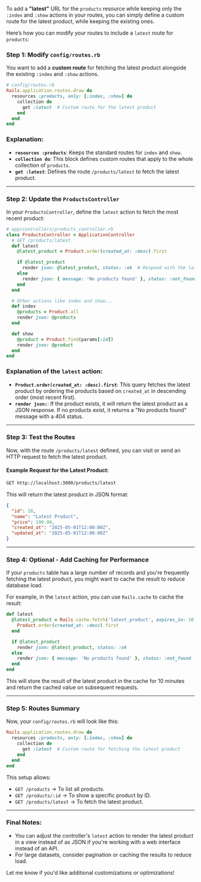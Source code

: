 To add a **"latest"** URL for the `products` resource while keeping only the `:index` and `:show` actions in your routes, you can simply define a custom route for the latest product, while keeping the existing ones.

Here’s how you can modify your routes to include a `latest` route for `products`:

### Step 1: Modify `config/routes.rb`

You want to add a **custom route** for fetching the latest product alongside the existing `:index` and `:show` actions.

```ruby
# config/routes.rb
Rails.application.routes.draw do
  resources :products, only: [:index, :show] do
    collection do
      get :latest  # Custom route for the latest product
    end
  end
end
```

### Explanation:

* **`resources :products`**: Keeps the standard routes for `index` and `show`.
* **`collection do`**: This block defines custom routes that apply to the whole collection of `products`.
* **`get :latest`**: Defines the route `/products/latest` to fetch the latest product.

---

### Step 2: Update the `ProductsController`

In your `ProductsController`, define the `latest` action to fetch the most recent product:

```ruby
# app/controllers/products_controller.rb
class ProductsController < ApplicationController
  # GET /products/latest
  def latest
    @latest_product = Product.order(created_at: :desc).first

    if @latest_product
      render json: @latest_product, status: :ok  # Respond with the latest product in JSON format
    else
      render json: { message: 'No products found' }, status: :not_found
    end
  end

  # Other actions like index and show...
  def index
    @products = Product.all
    render json: @products
  end

  def show
    @product = Product.find(params[:id])
    render json: @product
  end
end
```

### Explanation of the `latest` action:

* **`Product.order(created_at: :desc).first`**: This query fetches the latest product by ordering the products based on `created_at` in descending order (most recent first).
* **`render json:`**: If the product exists, it will return the latest product as a JSON response. If no products exist, it returns a "No products found" message with a 404 status.

---

### Step 3: Test the Routes

Now, with the route `/products/latest` defined, you can visit or send an HTTP request to fetch the latest product.

#### Example Request for the Latest Product:

```bash
GET http://localhost:3000/products/latest
```

This will return the latest product in JSON format:

```json
{
  "id": 10,
  "name": "Latest Product",
  "price": 199.99,
  "created_at": "2025-05-01T12:00:00Z",
  "updated_at": "2025-05-01T12:00:00Z"
}
```

---

### Step 4: Optional - Add Caching for Performance

If your `products` table has a large number of records and you're frequently fetching the latest product, you might want to cache the result to reduce database load.

For example, in the `latest` action, you can use `Rails.cache` to cache the result:

```ruby
def latest
  @latest_product = Rails.cache.fetch('latest_product', expires_in: 10.minutes) do
    Product.order(created_at: :desc).first
  end

  if @latest_product
    render json: @latest_product, status: :ok
  else
    render json: { message: 'No products found' }, status: :not_found
  end
end
```

This will store the result of the latest product in the cache for 10 minutes and return the cached value on subsequent requests.

---

### Step 5: Routes Summary

Now, your `config/routes.rb` will look like this:

```ruby
Rails.application.routes.draw do
  resources :products, only: [:index, :show] do
    collection do
      get :latest  # Custom route for fetching the latest product
    end
  end
end
```

This setup allows:

* `GET /products` → To list all products.
* `GET /products/:id` → To show a specific product by ID.
* `GET /products/latest` → To fetch the latest product.

---

### Final Notes:

* You can adjust the controller's `latest` action to render the latest product in a view instead of as JSON if you're working with a web interface instead of an API.
* For large datasets, consider pagination or caching the results to reduce load.

Let me know if you'd like additional customizations or optimizations!
